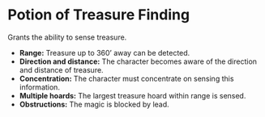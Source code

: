 # Potion of Treasure Finding

Grants the ability to sense treasure.

- **Range:** Treasure up to 360’ away can be detected.
- **Direction and distance:** The character becomes aware of the direction and distance of treasure.
- **Concentration:** The character must concentrate on sensing this information.
- **Multiple hoards:** The largest treasure hoard within range is sensed.
- **Obstructions:** The magic is blocked by lead.